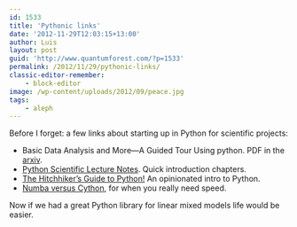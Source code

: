 ```yaml
---
id: 1533
title: 'Pythonic links'
date: '2012-11-29T12:03:15+13:00'
author: Luis
layout: post
guid: 'http://www.quantumforest.com/?p=1533'
permalink: /2012/11/29/pythonic-links/
classic-editor-remember:
    - block-editor
image: /wp-content/uploads/2012/09/peace.jpg
tags:
    - aleph
---
```


Before I forget: a few links about starting up in Python for scientific projects:

- Basic Data Analysis and More—A Guided Tour Using python. PDF in the [arxiv](http://arxiv.org/pdf/1207.6002.pdf).
- [Python Scientific Lecture Notes](http://scipy-lectures.github.io/). Quick introduction chapters.
- [The Hitchhiker’s Guide to Python!](http://docs.python-guide.org/en/latest/) An opinionated intro to Python.
- [Numba versus Cython](https://jakevdp.github.io/blog/2012/08/24/numba-vs-cython/), for when you really need speed.

Now if we had a great Python library for linear mixed models life would be easier.